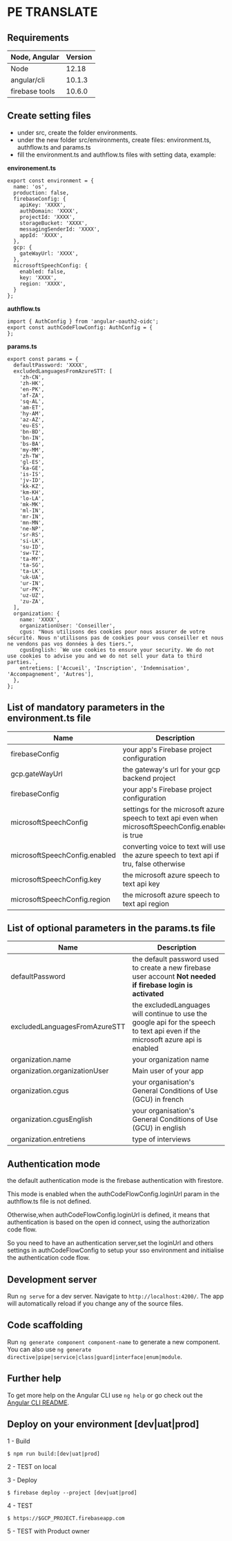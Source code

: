 # PE TRANSLATE

## Requirements

Node, Angular | Version
--- | --- 
Node | 12.18
angular/cli | 10.1.3
firebase tools | 10.6.0


## Create setting files
* under src, create the folder environments.
* under the new folder src/environments, create files: environment.ts, authflow.ts and params.ts
* fill the environment.ts and authflow.ts files with setting data, example:

**environement.ts**

```
export const environment = {
  name: 'os',
  production: false,
  firebaseConfig: {
    apiKey: 'XXXX',
    authDomain: 'XXXX',
    projectId: 'XXXX',
    storageBucket: 'XXXX',
    messagingSenderId: 'XXXX',
    appId: 'XXXX',
  },
  gcp: {
    gateWayUrl: 'XXXX',
  },
  microsoftSpeechConfig: {
    enabled: false,
    key: 'XXXX',
    region: 'XXXX',
  }
};

```

**authflow.ts**

```
import { AuthConfig } from 'angular-oauth2-oidc';
export const authCodeFlowConfig: AuthConfig = {
};
```


**params.ts**

```
export const params = {
  defaultPassword: 'XXXX',
  excludedLanguagesFromAzureSTT: [
    'zh-CN',
    'zh-HK',
    'en-PK',
    'af-ZA',
    'sq-AL',
    'am-ET',
    'hy-AM',
    'az-AZ',
    'eu-ES',
    'bn-BD',
    'bn-IN',
    'bs-BA',
    'my-MM',
    'zh-TW',
    'gl-ES',
    'ka-GE',
    'is-IS',
    'jv-ID',
    'kk-KZ',
    'km-KH',
    'lo-LA',
    'mk-MK',
    'ml-IN',
    'mr-IN',
    'mn-MN',
    'ne-NP',
    'sr-RS',
    'si-LK',
    'su-ID',
    'sw-TZ',
    'ta-MY',
    'ta-SG',
    'ta-LK',
    'uk-UA',
    'ur-IN',
    'ur-PK',
    'uz-UZ',
    'zu-ZA',
  ],
  organization: {
    name: 'XXXX',
    organizationUser: 'Conseiller',
    cgus: "Nous utilisons des cookies pour nous assurer de votre sécurité. Nous n'utilisons pas de cookies pour vous conseiller et nous ne vendons pas vos données à des tiers.",
    cgusEnglish: `We use cookies to ensure your security. We do not use cookies to advise you and we do not sell your data to third parties.`,
    entretiens: ['Accueil', 'Inscription', 'Indemnisation', 'Accompagnement', 'Autres'],
  },
};

```

## List of mandatory parameters in the environment.ts file

Name | Description
--- | --- 
firebaseConfig | your app's Firebase project configuration
gcp.gateWayUrl | the gateway's url for your gcp backend project
firebaseConfig | your app's Firebase project configuration
microsoftSpeechConfig | settings for the microsoft azure speech to text api even when microsoftSpeechConfig.enabled is true
microsoftSpeechConfig.enabled | converting voice to text will use the azure speech to text api if tru, false otherwise
microsoftSpeechConfig.key | the microsoft azure speech to text api key
microsoftSpeechConfig.region | the microsoft azure speech to text api region

## List of optional parameters in the params.ts file

Name | Description
--- | --- 
defaultPassword | the default password used to create a new firebase user account **Not needed if firebase login is activated**
excludedLanguagesFromAzureSTT | the excludedLanguages will continue to use the google api for the speech to text api even if the microsoft azure api is enabled
organization.name | your organization name
organization.organizationUser | Main user of your app
organization.cgus | your organisation's General Conditions of Use (GCU) in french
organization.cgusEnglish | your organisation's General Conditions of Use (GCU) in english
organization.entretiens | type of interviews

## Authentication mode
the default authentication mode is the firebase authentication with firestore.

This mode is enabled when the authCodeFlowConfig.loginUrl param in the authflow.ts file is not defined.

Otherwise,when authCodeFlowConfig.loginUrl is defined, it means that authentication is based on the open id connect, using the authorization code flow.

So you need to have an authentication server,set the loginUrl
and others settings in authCodeFlowConfig to setup your sso environment and initialise the authentication code flow.
## Development server

Run `ng serve` for a dev server. Navigate to `http://localhost:4200/`. The app will automatically reload if you change any of the source files.

## Code scaffolding

Run `ng generate component component-name` to generate a new component. You can also use `ng generate directive|pipe|service|class|guard|interface|enum|module`.


## Further help

To get more help on the Angular CLI use `ng help` or go check out the [Angular CLI README](https://github.com/angular/angular-cli/blob/master/README.md).

## Deploy on your environment [dev|uat|prod]

1 - Build

```
$ npm run build:[dev|uat|prod]
```

2 - TEST on local

3 - Deploy

```
$ firebase deploy --project [dev|uat|prod]
```

4 - TEST

```
$ https://$GCP_PROJECT.firebaseapp.com
```

5 - TEST with Product owner

